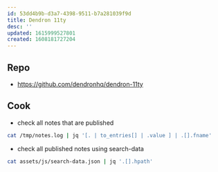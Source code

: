 ```yaml
---
id: 53dd4b9b-d3a7-4398-9511-b7a281039f9d
title: Dendron 11ty
desc: ''
updated: 1615999527801
created: 1608181727204
---
```


## Repo
- https://github.com/dendronhq/dendron-11ty


## Cook

- check all notes that are published
```bash
cat /tmp/notes.log | jq '[. | to_entries[] | .value ] | .[].fname'
```

- check all published notes using search-data 
```bash
cat assets/js/search-data.json | jq '.[].hpath'
```
